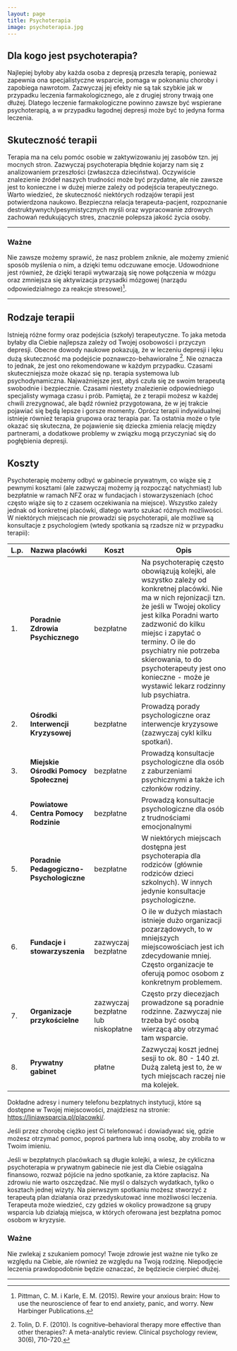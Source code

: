 ```yaml
---
layout: page
title: Psychoterapia
image: psychoterapia.jpg
---
```


## Dla kogo jest psychoterapia?
Najlepiej byłoby aby każda osoba z depresją przeszła terapię, ponieważ zapewnia ona specjalistyczne wsparcie, pomaga w pokonaniu choroby i zapobiega nawrotom. Zazwyczaj jej efekty nie są tak szybkie jak w przypadku leczenia farmakologicznego, ale z drugiej strony trwają one dłużej. Dlatego leczenie farmakologiczne powinno zawsze być wspierane psychoterapią, a w przypadku łagodnej depresji może być to jedyna forma leczenia. 
 
## Skuteczność terapii
Terapia ma na celu pomóc osobie w zaktywizowaniu jej zasobów tzn. jej mocnych stron. Zazwyczaj psychoterapia błędnie kojarzy nam się z analizowaniem przeszłości (zwłaszcza dzieciństwa). Oczywiście znalezienie źródeł naszych trudności może być przydatne, ale nie zawsze jest to konieczne i w dużej mierze zależy od podejścia terapeutycznego. 
Warto wiedzieć, że skuteczność niektórych rodzajów terapii jest potwierdzona naukowo. Bezpieczna relacja terapeuta-pacjent, rozpoznanie destruktywnych/pesymistycznych myśli oraz wypracowanie zdrowych zachowań redukujących stres, znacznie polepsza jakość życia osoby. 
 
---

### Ważne
Nie zawsze możemy sprawić, że nasz problem zniknie, ale możemy zmienić sposób myślenia o nim, a dzięki temu odczuwane emocje. Udowodnione jest również, że dzięki terapii wytwarzają się nowe połączenia w mózgu oraz zmniejsza się aktywizacja przysadki mózgowej (narządu odpowiedzialnego za reakcje stresowe)[^rewire].

---
 
## Rodzaje terapii
Istnieją różne formy oraz podejścia (szkoły) terapeutyczne. To jaka metoda byłaby dla Ciebie najlepsza zależy od Twojej osobowości i przyczyn depresji. Obecne dowody naukowe pokazują, że w leczeniu depresji i lęku dużą skuteczność ma podejście poznawczo-behawioralne [^Tolin]. Nie oznacza to jednak, że jest ono rekomendowane w każdym przypadku. Czasami skuteczniejsza może okazać się np. terapia systemowa lub psychodynamiczna.
Najważniejsze jest, abyś czuła się ze swoim terapeutą swobodnie i bezpiecznie. Czasami niestety znalezienie odpowiedniego specjalisty wymaga czasu i prób. Pamiętaj, że z terapii możesz w każdej chwili zrezygnować, ale bądź również przygotowana, że w jej trakcie pojawiać się będą lepsze i gorsze momenty. 
Oprócz terapii indywidualnej istnieje również terapia grupowa oraz terapia par. Ta ostatnia może o tyle okazać się skuteczna, że pojawienie się dziecka zmienia relację między partnerami, a dodatkowe problemy w związku mogą przyczyniać się do pogłębienia depresji. 

## Koszty
Psychoterapię możemy odbyć w gabinecie prywatnym, co wiąże się z pewnymi kosztami (ale zazwyczaj możemy ją rozpocząć natychmiast) lub bezpłatnie w ramach NFZ oraz w fundacjach i stowarzyszeniach (choć często wiąże się to z czasem oczekiwania na miejsce). Wszystko zależy jednak od konkretnej placówki, dlatego warto szukać różnych możliwości. W niektórych miejscach nie prowadzi się psychoterapii, ale możliwe są konsultacje z psychologiem (wtedy spotkania są rzadsze niż w przypadku terapii):




L.p. | Nazwa placówki | Koszt | Opis
---- | -------------- | ----- | ----
1.   | **Poradnie Zdrowia Psychicznego** | bezpłatne | Na psychoterapię często obowiązują kolejki, ale wszystko zależy od konkretnej placówki. Nie ma w nich rejonizacji tzn. że jeśli w Twojej okolicy jest kilka Poradni warto zadzwonić do kilku miejsc i zapytać o terminy. O ile do psychiatry nie potrzeba skierowania, to do psychoterapeuty jest ono konieczne - może je wystawić lekarz rodzinny lub psychiatra.
2.   | **Ośrodki Interwencji Kryzysowej** | bezpłatne | Prowadzą porady psychologiczne oraz interwencje kryzysowe (zazwyczaj cykl kilku spotkań). 
3.   | **Miejskie Ośrodki Pomocy Społecznej** | bezpłatne | Prowadzą konsultacje psychologiczne dla osób z zaburzeniami psychicznymi a także ich członków rodziny.
4.   | **Powiatowe Centra Pomocy Rodzinie** | bezpłatne | Prowadzą konsultacje psychologiczne dla osób z trudnościami emocjonalnymi
5.   | **Poradnie Pedagogiczno-Psychologiczne** | bezpłatne | W niektórych miejscach dostępna jest psychoterapia dla rodziców (głównie rodziców dzieci szkolnych). W innych jedynie konsultacje psychologiczne. 
6.   | **Fundacje i stowarzyszenia** | zazwyczaj bezpłatne | O ile w dużych miastach istnieje dużo organizacji pozarządowych, to w mniejszych miejscowościach jest ich zdecydowanie mniej. Często organizacje te oferują pomoc osobom z konkretnym problemem.
7.   | **Organizacje przykościelne** | zazwyczaj bezpłatne lub niskopłatne | Często przy diecezjach prowadzone są poradnie rodzinne. Zazwyczaj nie trzeba być osobą wierzącą aby otrzymać tam wsparcie.
8.   | **Prywatny gabinet** | płatne | Zazwyczaj koszt jednej sesji to ok. 80 - 140 zł. Dużą zaletą jest to, że w tych miejscach raczej nie ma kolejek.

Dokładne adresy i numery telefonu bezpłatnych instytucji, które są dostępne w Twojej miejscowości, znajdziesz na stronie: <https://liniawsparcia.pl/placowki/>.

Jeśli przez chorobę ciężko jest Ci telefonować i dowiadywać się, gdzie możesz otrzymać pomoc, poproś partnera lub inną osobę, aby zrobiła to w Twoim imieniu. 

Jeśli w bezpłatnych placówkach są długie kolejki, a wiesz, że cykliczna psychoterapia w prywatnym gabinecie nie jest dla Ciebie osiągalna finansowo, rozważ pójście na jedno spotkanie, za które zapłacisz. Na zdrowiu nie warto oszczędzać. Nie myśl o dalszych wydatkach, tylko o kosztach jednej wizyty. Na pierwszym spotkaniu możesz stworzyć z terapeutą plan działania oraz przedyskutować inne możliwości leczenia. Terapeuta może wiedzieć, czy gdzieś w okolicy prowadzone są grupy wsparcia lub działają miejsca, w których oferowana jest bezpłatna pomoc osobom w kryzysie. 

<div class="box">
 <h3>Ważne</h3>
Nie zwlekaj z szukaniem pomocy! Twoje zdrowie jest ważne nie tylko ze względu na Ciebie, ale również ze względu na Twoją rodzinę. Niepodjęcie leczenia prawdopodobnie będzie oznaczać, że będziecie cierpieć dłużej. 
</div>

---

[^rewire]: Pittman, C. M. i Karle, E. M. (2015). Rewire your anxious brain: How to use the neuroscience of fear to end anxiety, panic, and worry. New Harbinger Publications.
[^Tolin]: Tolin, D. F. (2010). Is cognitive–behavioral therapy more effective than other therapies?: A meta-analytic review. Clinical psychology review, 30(6), 710-720. 
